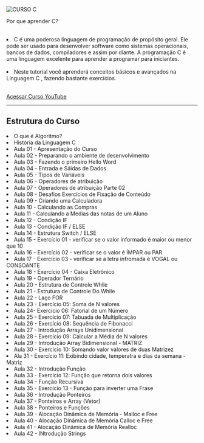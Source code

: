 ![CURSO C](https://user-images.githubusercontent.com/27355729/90344244-d9a20400-dfe5-11ea-8f9e-b6f75248fbd6.png)




Por que aprender C? <br><br>

<li>C é uma poderosa linguagem de programação de propósito geral. Ele pode ser usado para desenvolver software como sistemas operacionais, bancos de dados, compiladores e assim por diante. A programação C é uma linguagem excelente para aprender a programar para iniciantes.</li><br>

<li>Neste tutorial você aprenderá conceitos básicos e avançados na Linguagem C , fazendo bastante exercícios.</li><br>

<a href="https://www.youtube.com/watch?v=nDFJ3HXEJ_Q&list=PLFYSYBoGvrkvYwT8PdsBP03tdPhyuFtK0&index=1" target="_blank"> Acessar Curso YouTube</a>

<hr>
<h2> Estrutura do Curso</h2>


<li> O que é Algoritmo? </li>
<li>História da Linguagem C </li>
<li>Aula 01 - Apresentação do Curso </li>
<li>Aula 02 - Preparando o ambiente de desenvolvimento </li>
<li>Aula 03 - Fazendo o primeiro Hello Word </li>
<li>Aula 04 - Entrada e Sáidas de Dados </li>
<li>Aula 05 - Tipos de Variáveis </li>
<li>Aula 06 - Operadores de atribuição </li>
<li>Aula 07 - Operadores de atribuição Parte 02 </li>
<li>Aula 08 - Desafios Exercícios de Fixação de Conteúdo </li>
<li>Aula 09 - Criando uma Calculadora </li>
<li>Aula 10 - Calculando as Compras </li>
<li>Aula 11 - Calculando a Medias das notas de um Aluno  </li>
<li>Aula 12 - Condição IF </li>
<li>Aula 13 - Condição IF / ELSE </li>
<li>Aula 14 - Estrutura Switch / ELSE </li>
<li>Aula 15 - Exercício 01 - verificar se o valor informado é maior ou menor que 10 </li>
<li>Aula 16 - Exercício 02 - verificar se o valor é ÍMPAR ou PAR </li>
<li>Aula 17 - Exercício 03 - verificar se a letra infromada é VOGAL ou CONSOANTE </li>
<li>Aula 18 - Exercício 04 - Caixa Eletrônico </li>
<li>Aula 19 - Operador Ternário </li>
<li>Aula 20 - Estrutura de Controle While </li>
<li>Aula 21 - Estrutura de Controle Do While </li>
<li>Aula 22 -  Laço FOR </li>
<li>Aula 23 - Exercício 05: Soma de N valores </li>
<li>Aula 24- Exercício 06: Fatorial de um Número  </li>
<li>Aula 25 - Exercício 07: Tabuada de Multiplicação  </li>
<li>Aula 26 - Exercício 08: Sequência de Fibonacci </li>
<li>Aula 27 - Introdução Arrays Unidimensional  </li>
<li>Aula 28  - Exercício 09: Calcular a Média de N valores  </li>
<li>Aula 29 - Introdução Array Bidimensional - MATRIZ </li>
<li>Aula 30 - Exercício 10: Somando valor valores de duas Matrizez </li>
<li>Ala 31 - Exercício 11: Exibindo cidade, temperatra e dias da semana - Matriz</li>
<li>Aula 32 - Introdução Função  </li>
<li>Aula 33 - Exercício 12: Função que retorna dois valores </li>
<li>Aula 34 - Função Recursiva </li>
<li>Aula 35 - Exercício 13 - Função para inverter uma Frase </li>
<li>Aula 36 - Introdução Ponteiros </li>
<li>Aula 37 - Ponteiros e Array (Vetor) </li>
<li>Aula 38 - Ponteiros e Funções </li>
<li>Aula 39 - Alocação Dinâmica de Memória - Malloc e Free </li>
<li>Aula 40 - Alocação Dinâmica de Memória Calloc e Free </li>
<li>Aula 41 - Alocação Dinâmica de Memória Realloc </li>
<li>Aula 42 - INtrodução Strings </li>




